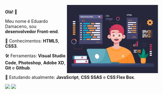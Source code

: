 <img src="a.jpg" align="right" min-width="300px" max-width="550px" width="300px">

<p align="left">
  <strong>Olá! 👋</strong>   
</p>
<p align="left">
  Meu nome é Eduardo Damaceno, sou <strong>desenvolvedor Front-end</strong>.
</p>

<p align="left">
  🚀 Conhecimentos: <strong>HTML5</strong>, <strong>CSS3</strong>.
</p>

<p align="left">
  🛠️ Ferramentas: <strong>Visual Studio Code</strong>, <strong>Photoshop</strong>, <strong>Adobe XD</strong>, <strong>Git</strong> e <strong>Github</strong>.
</p>

<p align="left">
  🌱 Estudando atualmente: <strong>JavaScript</strong>,  <strong>CSS SSAS</strong> e <strong>CSS Flex Box</strong>.
</p>

<p align="left">
  <a href="mailto:eduardodam.contato@gmail.com" target="_blank"><img src="https://img.shields.io/badge/Gmail-D14836?style=for-the-badge&logo=gmail&logoColor=white"></a>
  <a href="https://www.linkedin.com/in/guilhermemagno/" target="_blank"><img src="https://img.shields.io/badge/LinkedIn-0077B5?style=for-the-badge&logo=linkedin&logoColor=white"></a>
<p>
